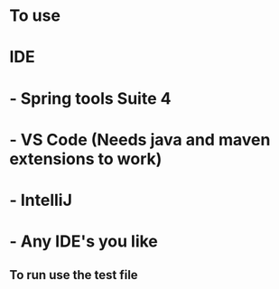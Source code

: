 # To use
# IDE
# - Spring tools Suite 4
# - VS Code (Needs java and maven extensions to work)
# - IntelliJ
# - Any IDE's you like

## To run use the test file

